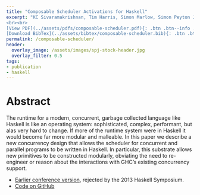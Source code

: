 ```yaml
---
title: "Composable Scheduler Activations for Haskell"
excerpt: "KC Sivaramakrishnan, Tim Harris, Simon Marlow, Simon Peyton Jones <br><br> Published in <em>Journal of Functional Programming</em>
<br><br>
[View PDF](../assets/pdfs/composable-scheduler.pdf){: .btn .btn--info ..btn--large}
[Download BibTex](../assets/bibtex/composable-scheduler.bib){: .btn .btn--info ..btn--large}"
permalink: /composable-scheduler/
header:
  overlay_image: /assets/images/spj-stock-header.jpg
  overlay_filter: 0.5
tags:
- publication
- haskell
---
```


# Abstract
The runtime for a modern, concurrent, garbage collected language like Haskell is like an operating system: sophisticated, complex, performant, but alas very hard to change. If more of the runtime system were in Haskell it would become far more modular and malleable. In this paper we describe a new concurrency design that allows the scheduler for concurrent and parallel programs to be written in Haskell. In particular, this substrate allows new primitives to be constructed modularly, obviating the need to re-engineer or reason about the interactions with GHC’s existing concurrency support.

* [Earlier conference version](https://www.microsoft.com/en-us/research/uploads/prod/2016/07/lwc-hs13.pdf), rejected by the 2013 Haskell Symposium.
* [Code on GitHub](https://github.com/ghc/ghc/tree/ghc-lwc2)
